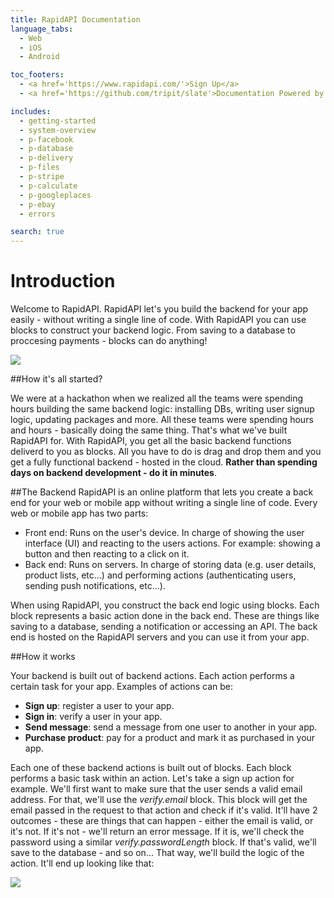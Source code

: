 ```yaml
---
title: RapidAPI Documentation 
language_tabs:
  - Web
  - iOS
  - Android

toc_footers:
  - <a href='https://www.rapidapi.com/'>Sign Up</a>
  - <a href='https://github.com/tripit/slate'>Documentation Powered by Slate</a>

includes:
  - getting-started
  - system-overview
  - p-facebook
  - p-database
  - p-delivery
  - p-files
  - p-stripe
  - p-calculate
  - p-googleplaces
  - p-ebay
  - errors

search: true
---
```


# Introduction

Welcome to RapidAPI. RapidAPI let's you build the backend for your app easily - without writing a single line of code. With RapidAPI you can use blocks to construct your backend logic. From saving to a database to proccesing payments - blocks can do anything!

![](https://scontent-fra3-1.xx.fbcdn.net/hphotos-xfa1/v/t1.0-9/12931066_10209313487584400_8906391932503995637_n.jpg?oh=514fe8636ab0c86e503dd8bbff92b599&oe=57BB2781)


##How it's all started?

We were at a hackathon when we realized all the teams were spending hours building the same backend logic: installing DBs, writing user signup logic, updating packages and more. All these teams were spending hours and hours - basically doing the same thing. That's what we've built RapidAPI for. With RapidAPI, you get all the basic backend functions deliverd to you as blocks. All you have to do is drag and drop them and you get a fully functional backend - hosted in the cloud. **Rather than spending days on backend development - do it in minutes**.

##The Backend
RapidAPI is an online platform that lets you create a back end for your web or mobile app without writing a single line of code. Every web or mobile app has two parts:

- Front end: Runs on the user's device. In charge of showing the user interface (UI) and reacting to the users actions. For example: showing a button and then reacting to a click on it.
- Back end: Runs on servers. In charge of storing data (e.g. user details, product lists, etc...) and performing actions (authenticating users, sending push notifications, etc...).

When using RapidAPI, you construct the back end logic using blocks. Each block represents a basic action done in the back end. These are things like saving to a database, sending a notification or accessing an API. The back end is hosted on the RapidAPI servers and you can use it from your app.

##How it works

Your backend is built out of backend actions. Each action performs a certain task for your app. Examples of actions can be:

- **Sign up**: register a user to your app.
- **Sign in**: verify a user in your app.
- **Send message**: send a message from one user to another in your app.
- **Purchase product**: pay for a product and mark it as purchased in your app.

Each one of these backend actions is built out of blocks. Each block performs a basic task within an action. Let's take a sign up action for example. We'll first want to make sure that the user sends a valid email address. For that, we'll use the _verify.email_ block. This block will get the email passed in the request to that action and check if it's valid. It'll have 2 outcomes - these are things that can happen - either the email is valid, or it's not. If it's not - we'll return an error message. If it is, we'll check the password using a similar _verify.passwordLength_ block. If that's valid, we'll save to the database - and so on... That way, we'll build the logic of the action. It'll end up looking like that:

![](http://curious-warthog-bhhb.imrapid.io/basic_block_flow.jpg)